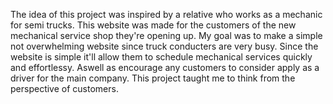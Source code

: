 <Project1>

The idea of this project was inspired by a relative who works as a mechanic for semi trucks. 
This website was made for the customers of the new mechanical service shop they're opening up.
My goal was to make a simple not overwhelming website since truck conducters are very busy.
Since the website is simple it'll allow them to schedule mechanical services quickly and effortlessy.
Aswell as encourage any customers to consider apply as a driver for the main company.
This project taught me to think from the perspective of customers.
